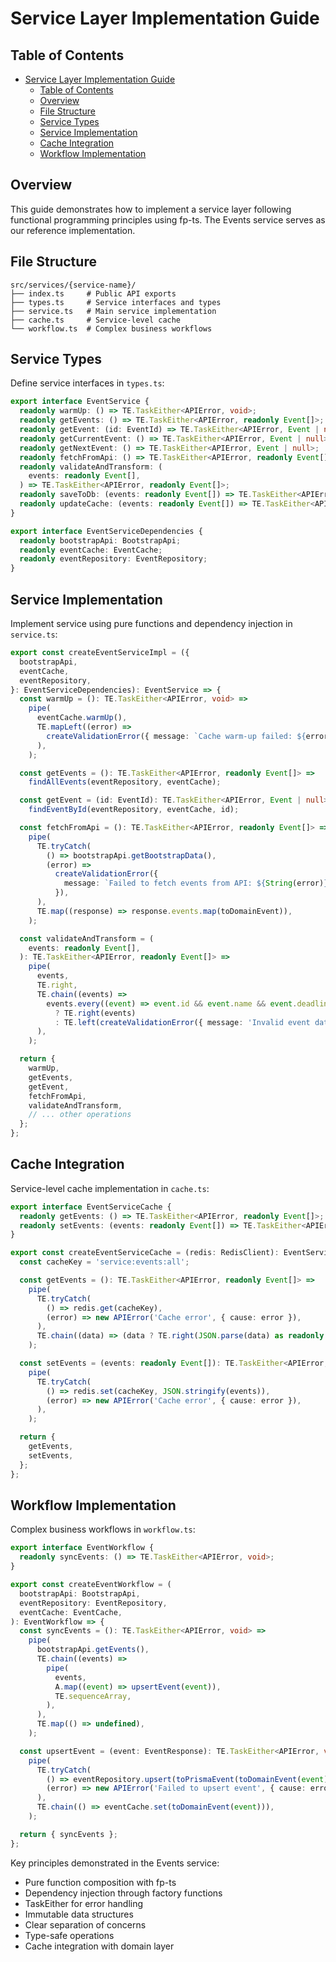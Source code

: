 # Service Layer Implementation Guide

## Table of Contents

- [Service Layer Implementation Guide](#service-layer-implementation-guide)
  - [Table of Contents](#table-of-contents)
  - [Overview](#overview)
  - [File Structure](#file-structure)
  - [Service Types](#service-types)
  - [Service Implementation](#service-implementation)
  - [Cache Integration](#cache-integration)
  - [Workflow Implementation](#workflow-implementation)

## Overview

This guide demonstrates how to implement a service layer following functional programming principles using fp-ts. The Events service serves as our reference implementation.

## File Structure

```
src/services/{service-name}/
├── index.ts     # Public API exports
├── types.ts     # Service interfaces and types
├── service.ts   # Main service implementation
├── cache.ts     # Service-level cache
└── workflow.ts  # Complex business workflows
```

## Service Types

Define service interfaces in `types.ts`:

```typescript
export interface EventService {
  readonly warmUp: () => TE.TaskEither<APIError, void>;
  readonly getEvents: () => TE.TaskEither<APIError, readonly Event[]>;
  readonly getEvent: (id: EventId) => TE.TaskEither<APIError, Event | null>;
  readonly getCurrentEvent: () => TE.TaskEither<APIError, Event | null>;
  readonly getNextEvent: () => TE.TaskEither<APIError, Event | null>;
  readonly fetchFromApi: () => TE.TaskEither<APIError, readonly Event[]>;
  readonly validateAndTransform: (
    events: readonly Event[],
  ) => TE.TaskEither<APIError, readonly Event[]>;
  readonly saveToDb: (events: readonly Event[]) => TE.TaskEither<APIError, readonly Event[]>;
  readonly updateCache: (events: readonly Event[]) => TE.TaskEither<APIError, readonly Event[]>;
}

export interface EventServiceDependencies {
  readonly bootstrapApi: BootstrapApi;
  readonly eventCache: EventCache;
  readonly eventRepository: EventRepository;
}
```

## Service Implementation

Implement service using pure functions and dependency injection in `service.ts`:

```typescript
export const createEventServiceImpl = ({
  bootstrapApi,
  eventCache,
  eventRepository,
}: EventServiceDependencies): EventService => {
  const warmUp = (): TE.TaskEither<APIError, void> =>
    pipe(
      eventCache.warmUp(),
      TE.mapLeft((error) =>
        createValidationError({ message: `Cache warm-up failed: ${error.message}` }),
      ),
    );

  const getEvents = (): TE.TaskEither<APIError, readonly Event[]> =>
    findAllEvents(eventRepository, eventCache);

  const getEvent = (id: EventId): TE.TaskEither<APIError, Event | null> =>
    findEventById(eventRepository, eventCache, id);

  const fetchFromApi = (): TE.TaskEither<APIError, readonly Event[]> =>
    pipe(
      TE.tryCatch(
        () => bootstrapApi.getBootstrapData(),
        (error) =>
          createValidationError({
            message: `Failed to fetch events from API: ${String(error)}`,
          }),
      ),
      TE.map((response) => response.events.map(toDomainEvent)),
    );

  const validateAndTransform = (
    events: readonly Event[],
  ): TE.TaskEither<APIError, readonly Event[]> =>
    pipe(
      events,
      TE.right,
      TE.chain((events) =>
        events.every((event) => event.id && event.name && event.deadlineTime)
          ? TE.right(events)
          : TE.left(createValidationError({ message: 'Invalid event data' })),
      ),
    );

  return {
    warmUp,
    getEvents,
    getEvent,
    fetchFromApi,
    validateAndTransform,
    // ... other operations
  };
};
```

## Cache Integration

Service-level cache implementation in `cache.ts`:

```typescript
export interface EventServiceCache {
  readonly getEvents: () => TE.TaskEither<APIError, readonly Event[]>;
  readonly setEvents: (events: readonly Event[]) => TE.TaskEither<APIError, void>;
}

export const createEventServiceCache = (redis: RedisClient): EventServiceCache => {
  const cacheKey = 'service:events:all';

  const getEvents = (): TE.TaskEither<APIError, readonly Event[]> =>
    pipe(
      TE.tryCatch(
        () => redis.get(cacheKey),
        (error) => new APIError('Cache error', { cause: error }),
      ),
      TE.chain((data) => (data ? TE.right(JSON.parse(data) as readonly Event[]) : TE.right([]))),
    );

  const setEvents = (events: readonly Event[]): TE.TaskEither<APIError, void> =>
    pipe(
      TE.tryCatch(
        () => redis.set(cacheKey, JSON.stringify(events)),
        (error) => new APIError('Cache error', { cause: error }),
      ),
    );

  return {
    getEvents,
    setEvents,
  };
};
```

## Workflow Implementation

Complex business workflows in `workflow.ts`:

```typescript
export interface EventWorkflow {
  readonly syncEvents: () => TE.TaskEither<APIError, void>;
}

export const createEventWorkflow = (
  bootstrapApi: BootstrapApi,
  eventRepository: EventRepository,
  eventCache: EventCache,
): EventWorkflow => {
  const syncEvents = (): TE.TaskEither<APIError, void> =>
    pipe(
      bootstrapApi.getEvents(),
      TE.chain((events) =>
        pipe(
          events,
          A.map((event) => upsertEvent(event)),
          TE.sequenceArray,
        ),
      ),
      TE.map(() => undefined),
    );

  const upsertEvent = (event: EventResponse): TE.TaskEither<APIError, void> =>
    pipe(
      TE.tryCatch(
        () => eventRepository.upsert(toPrismaEvent(toDomainEvent(event))),
        (error) => new APIError('Failed to upsert event', { cause: error }),
      ),
      TE.chain(() => eventCache.set(toDomainEvent(event))),
    );

  return { syncEvents };
};
```

Key principles demonstrated in the Events service:

- Pure function composition with fp-ts
- Dependency injection through factory functions
- TaskEither for error handling
- Immutable data structures
- Clear separation of concerns
- Type-safe operations
- Cache integration with domain layer
